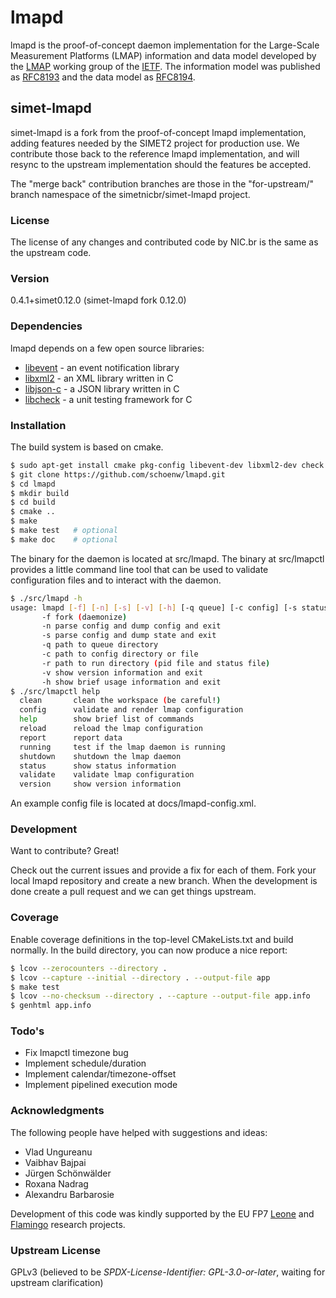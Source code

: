 # lmapd

lmapd is the proof-of-concept daemon implementation for the Large-Scale Measurement Platforms (LMAP) information and data model developed by the [LMAP] working group of the [IETF]. The information model was published as [RFC8193] and the data model as [RFC8194].

## simet-lmapd

simet-lmapd is a fork from the proof-of-concept lmapd implementation, adding features needed by the SIMET2 project for production use.  We contribute those back to the reference lmapd implementation, and will resync to the upstream implementation should the features be accepted.

The "merge back" contribution branches are those in the "for-upstream/" branch namespace of the simetnicbr/simet-lmapd project.

### License

The license of any changes and contributed code by NIC.br is the same as the upstream code.

### Version
0.4.1+simet0.12.0  (simet-lmapd fork 0.12.0)

### Dependencies

lmapd depends on a few open source libraries:

* [libevent] - an event notification library
* [libxml2] - an XML library written in C
* [libjson-c] - a JSON library written in C
* [libcheck] - a unit testing framework for C

### Installation

The build system is based on cmake.

```sh
$ sudo apt-get install cmake pkg-config libevent-dev libxml2-dev check
$ git clone https://github.com/schoenw/lmapd.git
$ cd lmapd
$ mkdir build
$ cd build
$ cmake ..
$ make
$ make test   # optional
$ make doc    # optional
```
The binary for the daemon is located at src/lmapd. The binary at src/lmapctl provides a little command line tool that can be used to validate configuration files and to interact with the daemon.

```sh
$ ./src/lmapd -h
usage: lmapd [-f] [-n] [-s] [-v] [-h] [-q queue] [-c config] [-s status]
       -f fork (daemonize)
       -n parse config and dump config and exit
       -s parse config and dump state and exit
       -q path to queue directory
       -c path to config directory or file
       -r path to run directory (pid file and status file)
       -v show version information and exit
       -h show brief usage information and exit
$ ./src/lmapctl help
  clean       clean the workspace (be careful!)
  config      validate and render lmap configuration
  help        show brief list of commands
  reload      reload the lmap configuration
  report      report data
  running     test if the lmap daemon is running
  shutdown    shutdown the lmap daemon
  status      show status information
  validate    validate lmap configuration
  version     show version information
```

An example config file is located at docs/lmapd-config.xml.

### Development
Want to contribute? Great!

Check out the current issues and provide a fix for each of them. Fork your local lmapd repository and create a new branch. When the development is done create a pull request and we can get things upstream.

### Coverage

Enable coverage definitions in the top-level CMakeLists.txt and build
normally. In the build directory, you can now produce a nice report:

```sh
$ lcov --zerocounters --directory .
$ lcov --capture --initial --directory . --output-file app
$ make test
$ lcov --no-checksum --directory . --capture --output-file app.info
$ genhtml app.info
```

### Todo's

 - Fix lmapctl timezone bug
 - Implement schedule/duration
 - Implement calendar/timezone-offset
 - Implement pipelined execution mode


### Acknowledgments

The following people have helped with suggestions and ideas:

- Vlad Ungureanu
- Vaibhav Bajpai
- Jürgen Schönwälder
- Roxana Nadrag
- Alexandru Barbarosie

Development of this code was kindly supported by the EU FP7 [Leone] and
[Flamingo] research projects.

### Upstream License

GPLv3
(believed to be *SPDX-License-Identifier: GPL-3.0-or-later*, waiting for upstream clarification)

[libevent]:http://libevent.org/
[libxml2]:http://www.xmlsoft.org/
[libjson-c]:https://github.com/json-c/json-c
[libcheck]:https://libcheck.github.io/check/
[LMAP]:https://tools.ietf.org/wg/lmap/
[IETF]:http://www.ietf.org/
[Leone]:http://www.leone-project.eu/
[Flamingo]:http://www.fp7-flamingo.eu/
[RFC8193]:https://doi.org/10.17487/RFC8193
[RFC8194]:https://doi.org/10.17487/RFC8194
